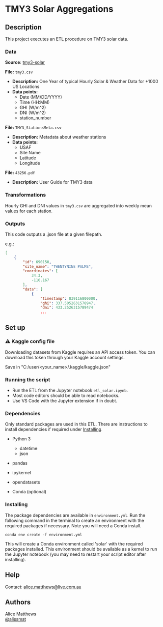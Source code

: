 # TMY3 Solar Aggregations

## Description

This project executes an ETL procedure on TMY3 solar data.

### Data
__Source:__ [tmy3-solar](https://www.kaggle.com/datasets/us-doe/tmy3-solar/code)

__File:__ `tmy3.csv`  
* __Description:__ One Year of typical Hourly Solar & Weather Data for +1000 US Locations
* __Data points:__ 
    * Date (MM/DD/YYYY)
    * Time (HH:MM)
    * GHI (W/m^2)
    * DNI (W/m^2)
    * station_number

__File:__ `TMY3_StationsMeta.csv`  
* __Description:__ Metadata about weather stations
* __Data points:__ 
    * USAF
    * Site Name
    * Latitude
    * Longitude

__File:__ `43256.pdf`
* __Description:__ User Guide for TMY3 data


### Transformations
Hourly GHI and DNI values in `tmy3.csv` are aggregated into weekly mean values for each station.

### Outputs
This code outputs a .json file at a given filepath.

e.g.:

``` json
[   
    {  
        "id": 690150,  
        "site_name": "TWENTYNINE PALMS",  
        "coordinates": [  
            34.3,  
            -116.167  
        ],  
        "data": [  
            {  
                "timestamp": 839116800000,  
                "ghi": 337.5052631578947,  
                "dni": 433.2526315789474  
                ...
```

## Set up

### ⚠️ Kaggle config file
Downloading datasets from Kaggle requires an API access token.  You can download this token through your Kaggle account settings.

Save in "C:/user/<your_name>/.kaggle/kaggle.json"

### Running the script

* Run the ETL from the Jupyter notebook `etl_solar.ipynb`.
* Most code editors should be able to read notebooks.
* Use VS Code with the Jupyter extension if in doubt.

### Dependencies

Only standard packages are used in this ETL.  There are instructions to install dependencies if required under [Installing](#installing).

* Python 3
    * datetime
    * json
* pandas
* ipykernel
* opendatasets

* Conda (optional)

### Installing

The package dependencies are available in `environment.yml`.  Run the following command in the terminal to create an environment with the required packages if necessary.  Note you will need a Conda install.

```
conda env create -f environment.yml
```

This will create a Conda environment called 'solar' with the required packages installed.  This environment should be available as a kernel to run the Jupyter notebook (you may need to restart your script editor after installing).

## Help

Contact: alice.matthews@live.com.au

## Authors

Alice Matthews  
[@alissmat](https://github.com/alissmat)

